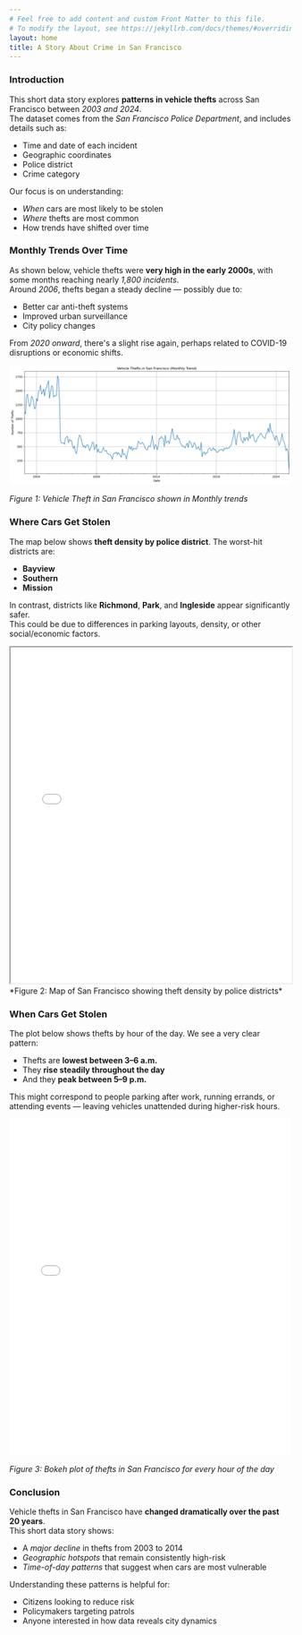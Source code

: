 ```yaml
---
# Feel free to add content and custom Front Matter to this file.
# To modify the layout, see https://jekyllrb.com/docs/themes/#overriding-theme-defaults
layout: home
title: A Story About Crime in San Francisco
--- 
```


### Introduction

This short data story explores **patterns in vehicle thefts** across San Francisco between *2003 and 2024*.  
The dataset comes from the *San Francisco Police Department*, and includes details such as:

- Time and date of each incident  
- Geographic coordinates  
- Police district  
- Crime category

Our focus is on understanding:

-  *When* cars are most likely to be stolen  
-  *Where* thefts are most common  
-  How trends have shifted over time

###  Monthly Trends Over Time


As shown below, vehicle thefts were **very high in the early 2000s**, with some months reaching nearly *1,800 incidents*.  
Around *2006*, thefts began a steady decline — possibly due to:

- Better car anti-theft systems  
- Improved urban surveillance  
- City policy changes  

From *2020 onward*, there's a slight rise again, perhaps related to COVID-19 disruptions or economic shifts.


![Time series chart](/assets/output.png)

*Figure 1: Vehicle Theft in San Francisco shown in Monthly trends*

### Where Cars Get Stolen


The map below shows **theft density by police district**. The worst-hit districts are:

- **Bayview**  
- **Southern**  
- **Mission**

In contrast, districts like **Richmond**, **Park**, and **Ingleside** appear significantly safer.  
This could be due to differences in parking layouts, density, or other social/economic factors.

<iframe src="assets/vehicle_thefts_map.html" width="100%" height="600px"></iframe>
*Figure 2: Map of San Francisco showing theft density by police districts*

###  When Cars Get Stolen



The plot below shows thefts by hour of the day. We see a very clear pattern:

- Thefts are **lowest between 3–6 a.m.**
- They **rise steadily throughout the day**
- And they **peak between 5–9 p.m.**

This might correspond to people parking after work, running errands, or attending events — leaving vehicles unattended during higher-risk hours.


<iframe src="assets/boke_plot.html" width="100%" height="600px" frameborder="0"></iframe>

*Figure 3: Bokeh plot of thefts in San Francisco for every hour of the day*

###  Conclusion

Vehicle thefts in San Francisco have **changed dramatically over the past 20 years**.  
This short data story shows:

-  A *major decline* in thefts from 2003 to 2014  
-  *Geographic hotspots* that remain consistently high-risk  
-  *Time-of-day patterns* that suggest when cars are most vulnerable

Understanding these patterns is helpful for:

- Citizens looking to reduce risk  
- Policymakers targeting patrols  
- Anyone interested in how data reveals city dynamics


<div>
  <!-- This is where we will embed the Bokeh plot later -->
</div>
